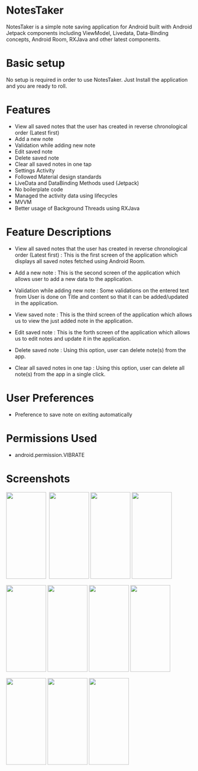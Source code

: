 # NotesTaker
NotesTaker is a simple note saving application for Android built with Android Jetpack components including ViewModel, Livedata,
Data-Binding concepts, Android Room, RXJava and other latest components.

# Basic setup
No setup is required in order to use NotesTaker. Just Install the application and you are ready to roll.

# Features
- View all saved notes that the user has created in reverse chronological order (Latest first)
- Add a new note 
- Validation while adding new note
- Edit saved note
- Delete saved note
- Clear all saved notes in one tap
- Settings Activity
- Followed Material design standards
- LiveData and DataBinding Methods used (Jetpack)
- No boilerplate code
- Managed the activity data using lifecycles
- MVVM
- Better usage of Background Threads using RXJava

# Feature Descriptions
- View all saved notes that the user has created in reverse chronological order (Latest first) : This is the first screen of the application which displays all saved notes fetched using Android Room.

- Add a new note : This is the second screen of the application which allows user to add a new data to the application.

- Validation while adding new note : Some validations on the entered text from User is done on Title and content so that it can be added/updated in the application.

- View saved note : This is the third screen of the application which allows us to view the just added note in the application.

- Edit saved note : This is the forth screen of the application which allows us to edit notes and update it in the application.

- Delete saved note : Using this option, user can delete note(s) from the app.

- Clear all saved notes in one tap : Using this option, user can delete all note(s) from the app in a single click.



# User Preferences
- Preference to save note on exiting automatically


# Permissions Used
- android.permission.VIBRATE


# Screenshots
<img src="https://i.imgur.com/vuUtIJB.jpg" height="234" width="108"> &nbsp;<img src="https://i.imgur.com/s8idyiI.jpg" height="234" width="108">&nbsp;<img src="https://i.imgur.com/dOM1TOq.jpg" height="234" width="108">&nbsp;<img src="https://i.imgur.com/9GKECeS.jpg" height="234" width="108">


<img src="https://i.imgur.com/SkaFM6s.jpg" height="234" width="108">&nbsp;<img src="https://i.imgur.com/yuUSmhP.jpg" height="234" width="108">&nbsp;<img src="https://i.imgur.com/cIVaX1C.jpg" height="234" width="108">&nbsp;<img src="https://i.imgur.com/rDeCDHL.jpg" height="234" width="108">

<img src="https://i.imgur.com/JdMRiF7.jpg" height="234" width="108">&nbsp;<img src="https://i.imgur.com/s1BFj8Q.jpg" height="234" width="108">&nbsp;<img src="https://i.imgur.com/GxLypZv.jpg" height="234" width="108">


